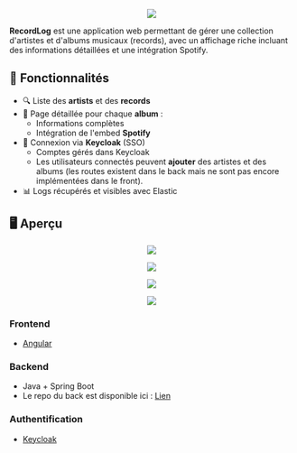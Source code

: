 
<p align="center">
  <img src="https://github.com/user-attachments/assets/a109b415-ee01-4a48-8bbd-f599c27ba14b" />
</p>

**RecordLog** est une application web permettant de gérer une collection d'artistes et d'albums musicaux (records), avec un affichage riche incluant des informations détaillées et une intégration Spotify.

## 🚀 Fonctionnalités

- 🔍 Liste des **artists** et des **records**
- 📄 Page détaillée pour chaque **album** :
  - Informations complètes
  - Intégration de l'embed **Spotify**
- 🔐 Connexion via **Keycloak** (SSO)
  - Comptes gérés dans Keycloak
  - Les utilisateurs connectés peuvent **ajouter** des artistes et des albums (les routes existent dans le back mais ne sont pas encore implémentées dans le front).
- 📊 Logs récupérés et visibles avec Elastic 

## 🖥️ Aperçu

<p align="center">
  <img src="https://github.com/user-attachments/assets/22c47ae2-bdf3-49dc-8799-bfa795b52f15" />
</p>
<p align="center">
  <img src="https://github.com/user-attachments/assets/b894d579-fb09-4a1e-8d0c-796b53cf9ddf" />
</p>
<p align="center">
  <img src="https://github.com/user-attachments/assets/701e5aa5-0caa-4cee-b162-5a4584fc8cb1" />
</p>

<p align="center">
  <img src="https://github.com/user-attachments/assets/c026eadd-248b-4c27-94ae-391d7da32f14" />
</p>

### Frontend
- [Angular](https://angular.io/)

### Backend
- Java + Spring Boot
- Le repo du back est disponible ici  : [Lien](https://github.com/UgoBlent/RecordLog-Back)

### Authentification
- [Keycloak](https://www.keycloak.org/)
    
